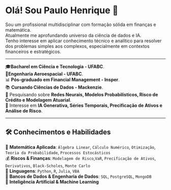 # Olá! Sou Paulo Henrique 👋  
Sou um profissional multidisciplinar com formação sólida em finanças e matemática.  
Atualmente me aprofundando universo da ciência de dados e IA.   
Tenho interesse em aplicar conhecimento técnico e analítico para resolver dos problemas simples aos complexos, especialmente em contextos financeiros e estratégicos.  

---

🎓**Bacharel em Ciência e Tecnologia - UFABC**.  
🚀**Engenharia Aeroespacial - UFABC**.  
📊 **Pós-graduado em Financial Management - Insper**.  
📚 **Cursando Ciências de Dados - Mackenzie**.  
💭 Pesquisando sobre **Redes Neurais, Modelos Probabilísticos, Risco de Crédito e Modelagem Atuarial**.  
🎯 Interesse em **IA Generativa, Séries Temporais, Precificação de Ativos e Análise de Risco**.  

---

## 🛠️ **Conhecimentos e Habilidades**

🧮 **Matemática Aplicada**: `Álgebra Linear`, `Cálculo Numérico`, `Otimização`, `Teoria da Probabilidade`, `Processos Estocásticos`  
💰 **Riscos & Finanças**: `Modelagem de Risco`,`VaR`, `Precificação de Ativos`, `Derivativos`, `Black-Scholes`, `Monte Carlo`  
🐍 **Linguagens**: `Python`, `R`, `Julia`, `VBA`  
💾 **Bancos de Dados & Engenharia de Dados**: `SQL`, `PostgreSQL`, `MongoDB`   
🧠 **Inteligência Artificial & Machine Learning**   

